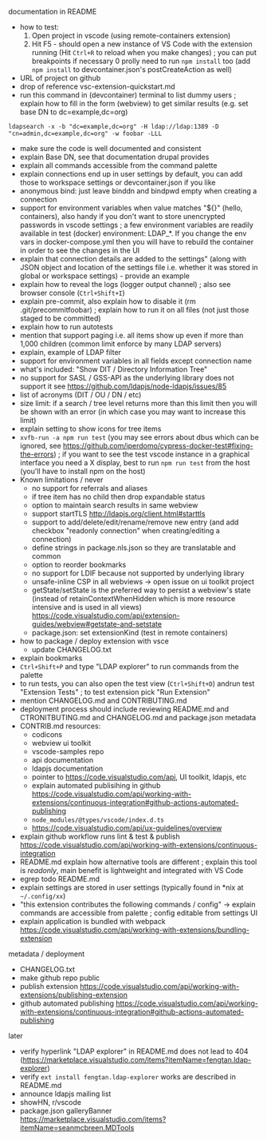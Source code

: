 documentation in README
- how to test:
  1. Open project in vscode (using remote-containers extension)
  2. Hit F5 - should open a new instance of VS Code with the extension running (Hit `Ctrl+R` to reload when you make changes) ; you can put breakpoints if necessary
  0 prolly need to run `npm install` too (add `npm install` to devcontainer.json's postCreateAction as well)
- URL of project on github
- drop of reference vsc-extension-quickstart.md
- run this command in (devcontainer) terminal to list dummy users ; explain how to fill in the form (webview) to get similar results (e.g. set base DN to dc=example,dc=org)
```
ldapsearch -x -b "dc=example,dc=org" -H ldap://ldap:1389 -D "cn=admin,dc=example,dc=org" -w foobar -LLL
```
- make sure the code is well documented and consistent
- explain Base DN, see that documentation drupal provides
- explain all commands accessible from the command palette
- explain connections end up in user settings by default, you can add those to workspace settings or devcontainer.json if you like
- anonymous bind: just leave binddn and bindpwd empty when creating a connection
- support for environment variables when value matches "${}" (hello, containers), also handy if you don't want to store unencrypted passwords in vscode settings ; a few environment variables are readily available in test (docker) environment: LDAP_*. If you change the env vars in docker-compose.yml then you will have to rebuild the container in order to see the changes in the UI
- explain that connection details are added to the settings" (along with JSON object and location of the settings file i.e. whether it was stored in global or workspace settings) - provide an example
- explain how to reveal the logs (logger output channel) ; also see browser console (`Ctrl+Shift+I`)
- explain pre-commit, also explain how to disable it (rm .git/precommitfoobar) ; explain how to run it on all files (not just those staged to be committed)
- explain how to run autotests
- mention that support paging i.e. all items show up even if more than 1,000 children (common limit enforce by many LDAP servers)
- explain, example of LDAP filter
- support for environment variables in all fields except connection name
- what's included: "Show DIT / Directory Information Tree"
- no support for SASL / GSS-API as the underlying library does not support it see https://github.com/ldapjs/node-ldapjs/issues/85
- list of acronyms (DIT / OU / DN / etc)
- size limit: if a search / tree level returns more than this limit then you will be shown with an error (in which case you may want to increase this limit)
- explain setting to show icons for tree items
- `xvfb-run -a npm run test` (you may see errors about dbus which can be ignored, see https://github.com/iperdomo/cypress-docker-test#fixing-the-errors) ; if you want to see the test vscode instance in a graphical interface you need a X display, best to run `npm run test` from the host (you'll have to install npm on the host)
- Known limitations / never
  - no support for referrals and aliases
  - if tree item has no child then drop expandable status
  - option to maintain search results in same webview
  - support startTLS http://ldapjs.org/client.html#starttls
  - support to add/delete/edit/rename/remove new entry (and add checkbox "readonly connection" when creating/editing a connection)
  - define strings in package.nls.json so they are translatable and common
  - option to reorder bookmarks
  - no support for LDIF because not supported by underlying library
  - unsafe-inline CSP in all webviews -> open issue on ui toolkit project
  - getState/setState is the preferred way to persist a webview's state (instead of retainContextWhenHidden which is more resource intensive and is used in all views) https://code.visualstudio.com/api/extension-guides/webview#getstate-and-setstate
  - package.json: set extensionKind (test in remote containers)
- how to package / deploy extension with vsce
  - update CHANGELOG.txt
- explain bookmarks
- `Ctrl+Shift+P` and  type "LDAP explorer" to run commands from the palette
- to run tests, you can also open the test view (`Ctrl+Shift+D`) andrun test "Extension Tests" ; to test extension pick "Run Extension"
- mention CHANGELOG.md and CONTRIBUTING.md
- deployment process should include reviewing README.md and CTRONITBUTING.md and CHANGELOG.md and package.json metadata
- CONTRIB.md resources:
  - codicons
  - webview ui toolkit
  - vscode-samples repo
  - api documentation
  - ldapjs documentation
  - pointer to https://code.visualstudio.com/api, UI toolkit, ldapjs, etc
  - explain automated publisihing in github https://code.visualstudio.com/api/working-with-extensions/continuous-integration#github-actions-automated-publishing
  - `node_modules/@types/vscode/index.d.ts`
  - https://code.visualstudio.com/api/ux-guidelines/overview
- explain github workflow runs lint & test & publish https://code.visualstudio.com/api/working-with-extensions/continuous-integration
- README.md explain how alternative tools are different ; explain this tool is *readonly*, main benefit is lightweight and integrated with VS Code
- egrep todo README.md
- explain settings are stored in user settings (typically found in *nix at `~/.config/xx`)
- "this extension contributes the following commands / config" -> explain commands are accessible from palette ; config editable from settings UI
- explain application is bundled with webpack https://code.visualstudio.com/api/working-with-extensions/bundling-extension

metadata / deployment
- CHANGELOG.txt
- make github repo public
- publish extension https://code.visualstudio.com/api/working-with-extensions/publishing-extension
- github automated publishing https://code.visualstudio.com/api/working-with-extensions/continuous-integration#github-actions-automated-publishing

later
- verify hyperlink "LDAP explorer" in README.md does not lead to 404 (https://marketplace.visualstudio.com/items?itemName=fengtan.ldap-explorer)
- verify `ext install fengtan.ldap-explorer` works are described in README.md
- announce ldapjs mailing list
- showHN, r/vscode
- package.json galleryBanner https://marketplace.visualstudio.com/items?itemName=seanmcbreen.MDTools
